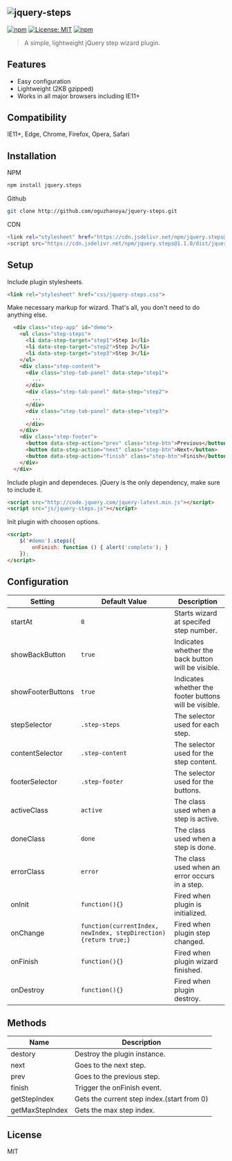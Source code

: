 ## ![jquery-steps](https://oguzhanoya.github.io/jquery-steps/img/logo.svg)

[![npm](https://img.shields.io/npm/v/jquery.steps)](https://www.npmjs.com/package/jquery.steps)
[![License: MIT](https://img.shields.io/badge/License-MIT-blue.svg)](https://opensource.org/licenses/MIT)
[![npm](https://img.shields.io/npm/dw/jquery.steps)](https://www.npmjs.com/package/jquery.steps)

> A simple, lightweight jQuery step wizard plugin.

## Features
- Easy configuration
- Lightweight (2KB gzipped)
- Works in all major browsers including IE11+

## Compatibility
IE11+, Edge, Chrome, Firefox, Opera, Safari

## Installation
NPM
```sh
npm install jquery.steps
```
Github
```sh
git clone http://github.com/oguzhanoya/jquery-steps.git
```
CDN
```sh
<link rel="stylesheet" href="https://cdn.jsdelivr.net/npm/jquery.steps@1.1.0/dist/jquery-steps.min.css">
<script src="https://cdn.jsdelivr.net/npm/jquery.steps@1.1.0/dist/jquery-steps.min.js"></script>
```

## Setup

Include plugin stylesheets.
```html
<link rel="stylesheet" href="css/jquery-steps.css">
```
Make necessary markup for wizard. That's all, you don't need to do anything else.
```html
  <div class="step-app" id="demo">
    <ul class="step-steps">
      <li data-step-target="step1">Step 1</li>
      <li data-step-target="step2">Step 2</li>
      <li data-step-target="step3">Step 3</li>
    </ul>
    <div class="step-content">
      <div class="step-tab-panel" data-step="step1">
        ...
      </div>
      <div class="step-tab-panel" data-step="step2">
        ...
      </div>
      <div class="step-tab-panel" data-step="step3">
        ...
      </div>
    </div>
    <div class="step-footer">
      <button data-step-action="prev" class="step-btn">Previous</button>
      <button data-step-action="next" class="step-btn">Next</button>
      <button data-step-action="finish" class="step-btn">Finish</button>
    </div>
  </div>
```
Include plugin and dependeces. jQuery is the only dependency, make sure to include it.
```html
<script src="http://code.jquery.com/jquery-latest.min.js"></script>
<script src="js/jquery-steps.js"></script>
```
Init plugin with choosen options.
```html
<script>
    $('#demo').steps({
        onFinish: function () { alert('complete'); }
    });
</script>
```
## Configuration

|Setting|Default Value|Description|
|---|---|---|
|startAt|`0`|Starts wizard at specifed step number.|
|showBackButton|`true`|Indicates whether the back button will be visible.|
|showFooterButtons|`true`|Indicates whether the footer buttons will be visible.|
|stepSelector|`.step-steps`|The selector used for each step.|
|contentSelector|`.step-content`|The selector used for the step content.|
|footerSelector|`.step-footer`|The selector used for the buttons.|
|activeClass|`active`|The class used when a step is active.|
|doneClass|`done`|The class used when a step is done.|
|errorClass|`error`|The class used when an error occurs in a step.|
|onInit|`function(){}`|Fired when plugin is initialized.|
|onChange|`function(currentIndex, newIndex, stepDirection){return true;}`|Fired when plugin step changed.|
|onFinish|`function(){}`|Fired when plugin wizard finished.|
|onDestroy|`function(){}`|Fired when plugin destroy.|

## Methods

|Name|Description|
|---|---|
|destory|Destroy the plugin instance.|
|next|Goes to the next step.|
|prev|Goes to the previous step.|
|finish|Trigger the onFinish event.|
|getStepIndex|Gets the current step index.(start from 0)|
|getMaxStepIndex|Gets the max step index.|

## License

MIT

